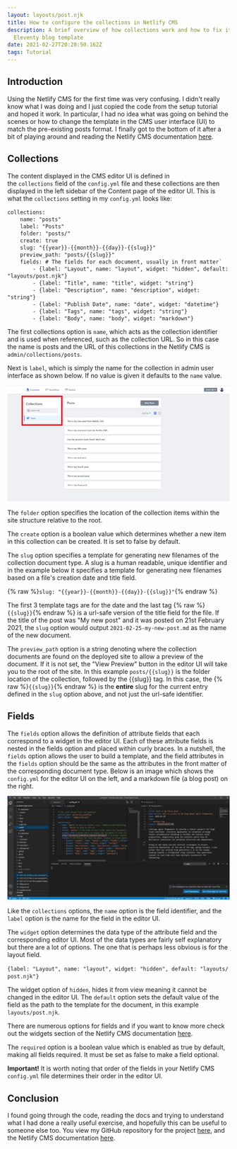 ```yaml
---
layout: layouts/post.njk
title: How to configure the collections in Netlify CMS
description: A brief overview of how collections work and how to fix it for the
  Eleventy blog template
date: 2021-02-27T20:28:50.162Z
tags: Tutorial
---
```

## Introduction

Using the Netlify CMS for the first time was very confusing. I didn't really know what I was doing and I just copied the code from the setup tutorial and hoped it work. In particular, I had no idea what was going on behind the scenes or how to change the template in the CMS user interface (UI) to match the pre-existing posts format. I finally got to the bottom of it after a bit of playing around and reading the Netlify CMS documentation [here](https://www.netlifycms.org/docs/configuration-options).

## Collections

The content displayed in the CMS editor UI is defined in the `collections` field of the `config.yml` file and these collections are then displayed in the left sidebar of the Content page of the editor UI. This is what the `collections` setting in my `config.yml` looks like:

```
collections:
    name: "posts" 
    label: "Posts" 
    folder: "posts/" 
    create: true 
    slug: "{{year}}-{{month}}-{{day}}-{{slug}}"
    preview_path: "posts/{{slug}}" 
    fields: # The fields for each document, usually in front matter`
        - {label: "Layout", name: "layout", widget: "hidden", default: "layouts/post.njk"}
        - {label: "Title", name: "title", widget: "string"}
        - {label: "Description", name: "description", widget: "string"}
        - {label: "Publish Date", name: "date", widget: "datetime"}
        - {label: "Tags", name: "tags", widget: "string"}
        - {label: "Body", name: "body", widget: "markdown"}
```

The first collections option is `name`, which acts as the collection identifier and is used when referenced, such as the collection URL. So in this case the name is posts and the URL of this collections in the Netlify CMS is `admin/collections/posts`. 

Next is `label`, which is simply the name for the collection in admin user interface as shown below. If no value is given it defaults to the `name` value. 

![Picture of the Netlify CMS editor UI](/img/posts/collection-ui-md.png "The Netlify CMS Editor User Interface")

The `folder` option specifies the location of the collection items within the site structure relative to the root.

The `create` option is a boolean value which determines whether a new item in this collection can be created. It is set to false by default.

The `slug` option specifies a template for generating new filenames of the collection document type. A slug is a human readable, unique identifier and in the example below it specifies a template for generating new filenames based on a file's creation date and title field.


{% raw %}```slug: "{{year}}-{{month}}-{{day}}-{{slug}}"```{% endraw %}


The first 3 template tags are for the date and the last tag {% raw %}```{{slug}}```{% endraw %} is a url-safe version of the title field for the file. If the title of the post was "My new post" and it was posted on 21st February 2021, the `slug` option would output `2021-02-25-my-new-post.md` as the name of the new document.

The `preview_path` option is a string denoting where the collection documents are found on the deployed site to allow a preview of the document. If it is not set, the "View Preview" button in the editor UI will take you to the root of the site. In this example `posts/{{slug}}` is the folder location of the collection, followed by the {{slug}} tag. In this case, the {% raw %}```{{slug}}```{% endraw %} is the **entire** slug for the current entry defined in the `slug` option above, and not just the url-safe identifier.

## Fields

The `fields` option allows the definition of attribute fields that each correspond to a widget in the editor UI. Each of these attribute fields is nested in the fields option and placed within curly braces. In a nutshell, the `fields` option allows the user to build a template, and the field attributes in the `fields` option should be the same as the attributes in the front matter of the corresponding document type. Below is an image which shows the `config.yml` for the editor UI on the left, and a markdown file (a blog post) on the right.

![Comparison of config and posts templates](/img/posts/vs-code-md.png "Comparison of config and posts templates")

Like the `collections` options, the `name` option is the field identifier, and the `label` option is the name for the field in the editor UI. 

The `widget` option determines the data type of the attribute field and the corresponding editor UI. Most of the data types are fairly self explanatory but there are a lot of options. The one that is perhaps less obvious is for the layout field. 

`{label: "Layout", name: "layout", widget: "hidden", default: "layouts/post.njk"}`

The widget option of `hidden`, hides it from view meaning it cannot be changed in the editor UI. The `default` option sets the default value of the field as the path to the template for the document, in this example `layouts/post.njk`.  

There are numerous options for fields and if you want to know more check out the widgets section of the Netlify CMS documentation [here](https://www.netlifycms.org/docs/widgets).

The `required` option is a boolean value which is enabled as true by default, making all fields required. It must be set as false to make a field optional.

**Important!** It is worth noting that order of the fields in your Netlify CMS `config.yml` file determines their order in the editor UI.

## Conclusion

I found going through the code, reading the docs and trying to understand what I had done a really useful exercise, and hopefully this can be useful to someone else too. You view my GitHub repository for the project [here](https://github.com/robbailiff/eleventy-base-blog), and the Netlify CMS documentation [here](https://www.netlifycms.org/docs/configuration-options).